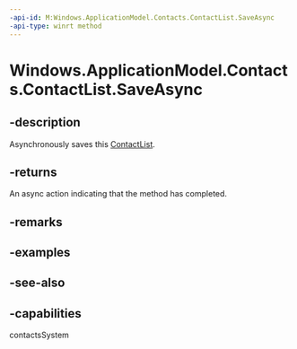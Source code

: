 ```yaml
---
-api-id: M:Windows.ApplicationModel.Contacts.ContactList.SaveAsync
-api-type: winrt method
---
```


<!-- Method syntax
public Windows.Foundation.IAsyncAction SaveAsync()
-->

# Windows.ApplicationModel.Contacts.ContactList.SaveAsync

## -description
Asynchronously saves this [ContactList](contactlist.md).

## -returns
An async action indicating that the method has completed.

## -remarks

## -examples

## -see-also

## -capabilities
contactsSystem
